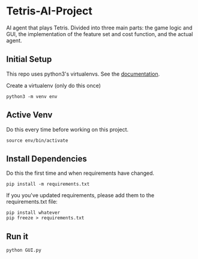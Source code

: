 # Tetris-AI-Project
AI agent that plays Tetris. Divided into three main parts: the game logic and GUI, the implementation of the feature set and cost function, and the actual agent.

## Initial Setup

This repo uses python3's virtualenvs. See the [documentation](https://docs.python.org/3/tutorial/venv.html).

Create a virtualenv (only do this once)

```
python3 -m venv env
```

## Active Venv

Do this every time before working on this project.

```
source env/bin/activate
```

## Install Dependencies

Do this the first time and when requirements have changed.

```
pip install -m requirements.txt
```

If you you've updated requirements, please add them to the requirements.txt file:

```
pip install whatever
pip freeze > requirements.txt
```

## Run it

```
python GUI.py
```